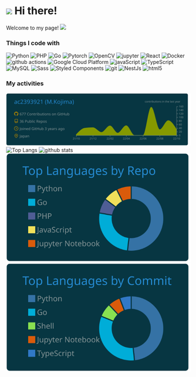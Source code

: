 <h1>
  <img src="https://emojis.slackmojis.com/emojis/images/1629187391/48673/doge.png?1629187391" width="30"/>
  Hi there!
</h1>

<p>Welcome to my page! <img src="https://emojis.slackmojis.com/emojis/images/1612948491/12491/waveboi.gif?1612948491" width="30"/></p>

<h3>Things I code with</h3>
<p>
  <img alt="Python" src="https://img.shields.io/badge/-Python-4179b6?style=flat-square&logo=python&logoColor=FFDC3A" />
  <img alt="PHP" src="https://img.shields.io/badge/-PHP-7377ad?style=flat-square&logo=php&logoColor=white" />
  <img alt="Go" src="https://img.shields.io/badge/-Go-FFFFFF?style=flat-square&logo=go&logoColor=1EBCAF" />
  <img alt="Pytorch" src="https://img.shields.io/badge/-Pytorch-FFFFFF?style=flat-square&logo=pytorch&logoColor=EE4926" />
  <img alt="OpenCV" src="https://img.shields.io/badge/-OpenCV-lightgreen?style=flat-square&logo=opencv&logoColor=red" />
  <img alt="jupyter" src="https://img.shields.io/badge/-jupyter-767677?style=flat-square&logo=jupyter&logoColor=F37726" />
  <img alt="React" src="https://img.shields.io/badge/-React-45b8d8?style=flat-square&logo=react&logoColor=white" />
  <img alt="Docker" src="https://img.shields.io/badge/-Docker-46a2f1?style=flat-square&logo=docker&logoColor=white" />
  <img alt="github actions" src="https://img.shields.io/badge/-Github_Actions-2088FF?style=flat-square&logo=github-actions&logoColor=white" />
  <img alt="Google Cloud Platform" src="https://img.shields.io/badge/-Google_Cloud_Platform-1a73e8?style=flat-square&logo=google-cloud&logoColor=white" />
  <img alt="javaScript" src="https://img.shields.io/badge/-JavaScript-EFD81D?style=flat-square&logo=javascript&logoColor=white" />
  <img alt="TypeScript" src="https://img.shields.io/badge/-TypeScript-007ACC?style=flat-square&logo=typescript&logoColor=white" />
  <img alt="MySQL" src="https://img.shields.io/badge/-MySQL-5B839B?style=flat-square&logo=mysql&logoColor=EC9222" />
  <img alt="Sass" src="https://img.shields.io/badge/-Sass-CC6699?style=flat-square&logo=sass&logoColor=white" />
  <img alt="Styled Components" src="https://img.shields.io/badge/-Styled_Components-db7092?style=flat-square&logo=styled-components&logoColor=white" />
  <img alt="git" src="https://img.shields.io/badge/-Git-F05032?style=flat-square&logo=git&logoColor=white" />
  <img alt="NestJs" src="https://img.shields.io/badge/-NestJs-ea2845?style=flat-square&logo=nestjs&logoColor=white" />
  <img alt="html5" src="https://img.shields.io/badge/-HTML5-E34F26?style=flat-square&logo=html5&logoColor=white" />
</p>

<h3>My activities</h3>
<div width="100px">
  <img src="https://raw.githubusercontent.com/ac2393921/ac2393921/main/profile-summary-card-output/solarized_dark/0-profile-details.svg">
  <div align="left">
    <img alt="Top Langs" height="145px" src="https://github-readme-stats.vercel.app/api/top-langs/?username=ac2393921&theme=solarized-dark&show_icons=true&layout=compact&hide_border=true&hide=jupyter%20notebook" />
    <img alt="github stats" height="145px" width="360px" src="https://github-readme-stats.vercel.app/api?username=ac2393921&theme=solarized-dark&show_icons=true&hide_border=true" />
  </div>
  <div align="left">
    <img alt="Repos per language" src="https://raw.githubusercontent.com/ac2393921/ac2393921/main/profile-summary-card-output/solarized_dark/1-repos-per-language.svg" />
    <img alt="Most commit language" src="https://raw.githubusercontent.com/ac2393921/ac2393921/main/profile-summary-card-output/solarized_dark/2-most-commit-language.svg" />
  </div>
</div>

<!--
**ac2393921/ac2393921** is a ✨ _special_ ✨ repository because its `README.md` (this file) appears on your GitHub profile.

Here are some ideas to get you started:

- 🔭 I’m currently working on ...
- 🌱 I’m currently learning ...
- 👯 I’m looking to collaborate on ...
- 🤔 I’m looking for help with ...
- 💬 Ask me about ...
- 📫 How to reach me: ...
- 😄 Pronouns: ...
- ⚡ Fun fact: ...
-->
